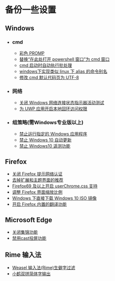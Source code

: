 # 备份一些设置

## Windows
   * ### cmd
       + [彩色 PROMP](https://github.com/hosxy/Settings/blob/master/Windows/cmd/彩色PROMPT.md)
       + [替换“在此处打开 powershell 窗口”为 cmd 窗口](https://github.com/hosxy/Settings/blob/master/Windows/cmd/替换“在此处打开powershell窗口”为cmd窗口.md)
       + [cmd 启动时自动执行批处理](https://github.com/hosxy/Settings/blob/master/Windows/cmd/cmd%E5%90%AF%E5%8A%A8%E6%97%B6%E8%87%AA%E5%8A%A8%E6%89%A7%E8%A1%8C%E6%89%B9%E5%A4%84%E7%90%86.md)
       + [windows下实现类似 linux 下 alias 的命令别名](https://github.com/hosxy/Settings/blob/master/Windows/cmd/windows%E4%B8%8B%E5%AE%9E%E7%8E%B0%E7%B1%BB%E4%BC%BClinux%E4%B8%8Balias%E7%9A%84%E5%91%BD%E4%BB%A4%E5%88%AB%E5%90%8D.md)
       + [修改 cmd 默认代码页为 UTF-8](https://github.com/hosxy/Settings/blob/master/Windows/cmd/%E4%BF%AE%E6%94%B9cmd%E9%BB%98%E8%AE%A4%E4%BB%A3%E7%A0%81%E9%A1%B5%E4%B8%BAUTF-8.md)
   * ### 网络
       + [关闭 Windows 网络连接状态指示器活动测试](https://github.com/hosxy/Settings/blob/master/Windows/Internet/关闭Windows网络连接状态指示器活动测试.md)
       + [为 UWP 应用开启本地回环访问权限](https://github.com/hosxy/Settings/blob/master/Windows/Internet/%E4%B8%BAUWP%E5%BA%94%E7%94%A8%E5%BC%80%E5%90%AF%E6%9C%AC%E5%9C%B0%E5%9B%9E%E7%8E%AF%E8%AE%BF%E9%97%AE%E6%9D%83%E9%99%90.md)
     
   * ### 组策略(需Windows专业版以上)
       + [禁止运行指定的 Windows 应用程序](https://github.com/hosxy/Settings/blob/master/Windows/Group%20Policy/禁止运行指定的Windows应用程序.md)
       + [禁止 Windows 10 自动更新](https://github.com/hosxy/Settings/blob/master/Windows/Group%20Policy/禁止Windows10自动更新.md)
       + [禁止 Windows10 遥测功能](https://github.com/hosxy/Settings/blob/master/Windows/Group%20Policy/%E7%A6%81%E7%94%A8%20Windows10%20%E7%9A%84%E9%81%A5%E6%B5%8B%E5%8A%9F%E8%83%BD.md)
     
  
## Firefox 
  + [关闭 Firefox 提示网络认证](https://github.com/hosxy/Settings/blob/master/Firefox/关闭Firefox提示网络认证.md)
  + [去掉扩展和主题界面的推荐](https://github.com/hosxy/Settings/blob/master/Firefox/%E5%8E%BB%E6%8E%89%E6%89%A9%E5%B1%95%E5%92%8C%E4%B8%BB%E9%A2%98%E7%95%8C%E9%9D%A2%E7%9A%84%E6%8E%A8%E8%8D%90.md)
  + [Firefox69 及以上开启 userChrome.css 支持](https://github.com/hosxy/Settings/blob/master/Firefox/Firefox69%E4%BB%A5%E4%B8%8A%E5%BC%80%E5%90%AFuserChrome.css%E6%94%AF%E6%8C%81.md)
  + [调整 Firefox 界面缩放比例](https://github.com/hosxy/Settings/blob/master/Firefox/%E8%B0%83%E6%95%B4Firefox%E7%95%8C%E9%9D%A2%E7%BC%A9%E6%94%BE%E6%AF%94%E4%BE%8B.md)
  + [Windows 下直接下载 Windows 10 ISO 镜像](https://github.com/hosxy/Settings/blob/master/Firefox/Windows%E4%B8%8B%E7%9B%B4%E6%8E%A5%E4%B8%8B%E8%BD%BDWindows10%20ISO%E9%95%9C%E5%83%8F.md)
  + [开启 Firefox 内置的翻译功能](https://github.com/hosxy/Settings/blob/master/Firefox/%E5%BC%80%E5%90%AF%20Firefox%20%E5%86%85%E7%BD%AE%E7%9A%84%E7%BF%BB%E8%AF%91%E5%8A%9F%E8%83%BD.md)
  
  
## Microsoft Edge
  + [关闭集锦功能](https://github.com/hosxy/Settings/blob/master/Microsoft%20Edge/%E5%85%B3%E9%97%AD%E9%9B%86%E9%94%A6%E5%8A%9F%E8%83%BD.md)
  + [禁用cast投屏功能](https://github.com/hosxy/Settings/blob/master/Microsoft%20Edge)
  
## Rime 输入法
  + [Weasel 输入法(Rime)生僻字过滤](https://github.com/hosxy/Settings/blob/master/Rime/Weasel%E8%BE%93%E5%85%A5%E6%B3%95(Rime)%E7%94%9F%E5%83%BB%E5%AD%97%E8%BF%87%E6%BB%A4.md)
  + [小鹤双拼简体字输出](https://github.com/hosxy/Settings/blob/master/Rime/%E5%B0%8F%E9%B9%A4%E5%8F%8C%E6%8B%BC%E7%AE%80%E4%BD%93%E5%AD%97%E8%BE%93%E5%87%BA.md)
  
  
